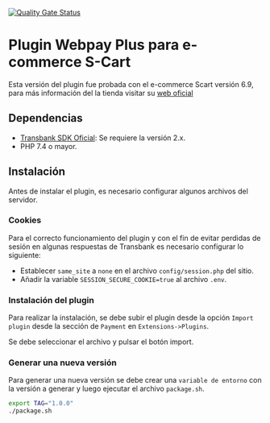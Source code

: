 [![Quality Gate Status](https://sonarcloud.io/api/project_badges/measure?project=mastudillot_plugin-scart-webpay-rest&metric=alert_status)](https://sonarcloud.io/summary/new_code?id=mastudillot_plugin-scart-webpay-rest)

# Plugin Webpay Plus para e-commerce S-Cart

Esta versión del plugin fue probada con el e-commerce Scart versión 6.9, para más información del la tienda visitar su [web oficial](https://s-cart.org/en)

## Dependencias

- [Transbank SDK Oficial](https://github.com/TransbankDevelopers/transbank-sdk-php): Se requiere la versión 2.x.
- PHP 7.4 o mayor. 

## Instalación

Antes de instalar el plugin, es necesario configurar algunos archivos del servidor.

### Cookies

Para el correcto funcionamiento del plugin y con el fin de evitar perdidas de sesión en algunas respuestas de Transbank es necesario configurar lo siguiente:

- Establecer `same_site` a `none` en el archivo `config/session.php` del sitio.
- Añadir la variable `SESSION_SECURE_COOKIE=true` al archivo `.env`.

### Instalación del plugin

Para realizar la instalación, se debe subir el plugin desde la opción `Import plugin` desde la sección de `Payment` en `Extensions->Plugins`.

Se debe seleccionar el archivo y pulsar el botón import.

### Generar una nueva versión

Para generar una nueva versión se debe crear una `variable de entorno` con la versión a generar y luego ejecutar el archivo `package.sh`.

```bash
export TAG="1.0.0"
./package.sh
```


